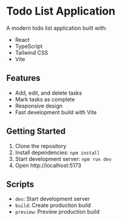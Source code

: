 # Todo List Application

A modern todo list application built with:

- React
- TypeScript
- Tailwind CSS
- Vite

## Features

- Add, edit, and delete tasks
- Mark tasks as complete
- Responsive design
- Fast development build with Vite

## Getting Started

1. Clone the repository
2. Install dependencies: `npm install`
3. Start development server: `npm run dev`
4. Open http://localhost:5173

## Scripts

- `dev`: Start development server
- `build`: Create production build
- `preview`: Preview production build
